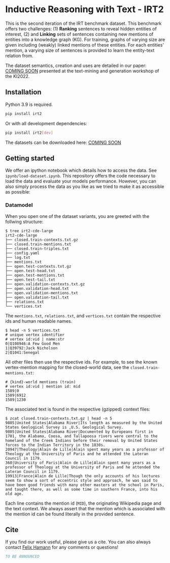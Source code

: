 # Inductive Reasoning with Text - IRT2

This is the second iteration of the IRT benchmark dataset. This
benchmark offers two challenges: (1) **Ranking** sentences to reveal
hidden entities of interest, (2) and **Linking** sets of sentences
containing new mentions of entities into a knowledge graph (KG). For
training, graphs of varying size are given including (weakly) linked
mentions of these entities. For each entities' mention, a varying size
of sentences is provided to learn the entity-text relation from.

The dataset semantics, creation and uses are detailed in our paper:
[COMING SOON](https://github.com/lavis-nlp/irt2) presented at the
text-mining and generation workshop of the KI2022.


## Installation

Python 3.9 is required.

```bash
pip install irt2
```

Or with all development dependencies:

```bash
pip install irt2[dev]
```

The datasets can be downloaded here: [COMING
SOON](https://github.com/lavis-nlp/irt2)


## Getting started

We offer an ipython notebook which details how to access the data. See
`ipynb/load-dataset.ipynb`. This repository offers the code necessary
to load the data and evaluate your models performance. However, you
can also simply process the data as you like as we tried to make it as
accessible as possible:

### Datamodel

When you open one of the dataset variants, you are greeted with the
follwing structure:

```console
$ tree irt2-cde-large
irt2-cde-large
├── closed.train-contexts.txt.gz
├── closed.train-mentions.txt
├── closed.train-triples.txt
├── config.yaml
├── log.txt
├── mentions.txt
├── open.test-contexts.txt.gz
├── open.test-head.txt
├── open.test-mentions.txt
├── open.test-tail.txt
├── open.validation-contexts.txt.gz
├── open.validation-head.txt
├── open.validation-mentions.txt
├── open.validation-tail.txt
├── relations.txt
└── vertices.txt
```

The `mentions.txt`, `relations.txt`, and `vertices.txt` contain the
respective ids and human readable names.

```console
$ head -n 5 vertices.txt 
# unique vertex identifier
# vertex id:vid | name:str
0|Q108946:A Few Good Men
1|Q39792:Jack Nicholson
2|Q1041:Senegal
```

All other files then use the respective ids. For example, to see the
known vertex-mention mapping for the closed-world data, see the
`closed.train-mentions.txt`:

```console
# {kind}-world mentions (train)
# vertex id:vid | mention id: mid
1589|0
1589|6912
1589|1230
```

The associated text is found in the respective (gzipped) context
files:

```console
$ zcat closed.train-contexts.txt.gz | head -n 5
9805|United States|Alabama River|Its length as measured by the United States Geological Survey is ,U.S. Geological Survey.
9805|United States|Alabama River|Documented by Europeans first in 1701, the Alabama, Coosa, and Tallapoosa rivers were central to the homeland of the Creek Indians before their removal by United States forces to the Indian Territory in the 1830s.
20947|Theology|Alain de Lille|Alain spent many years as a professor of Theology at the University of Paris and he attended the Lateran Council in 1179.
360|University of Paris|Alain de Lille|Alain spent many years as a professor of Theology at the University of Paris and he attended the Lateran Council in 1179.
19913|France|Alain de Lille|Though the only accounts of his lectures seem to show a sort of eccentric style and approach, he was said to have been good friends with many other masters at the school in Paris, and taught there, as well as some time in southern France, into his old age.
```

Each line contains the mention id (`MID`), the originating Wikipedia
page and the text context. We always assert that the mention which is
associated with the mention id can be found literally in the provided
sentence.

## Cite

If you find our work useful, please give us a cite. You can also
always contact [Felix Hamann](https://github.com/kantholtz) for any
comments or questions!

```bibtex
TO BE ANNOUNCED
```
